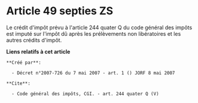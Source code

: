 # Article 49 septies ZS

Le crédit d'impôt prévu à l'article 244 quater Q du code général des impôts est imputé sur l'impôt dû après les prélèvements
non libératoires et les autres crédits d'impôt.

**Liens relatifs à cet article**

	**Créé par**:

	  - Décret n°2007-726 du 7 mai 2007 - art. 1 () JORF 8 mai 2007

	**Cite**:

	  - Code général des impôts, CGI. - art. 244 quater Q (V)

